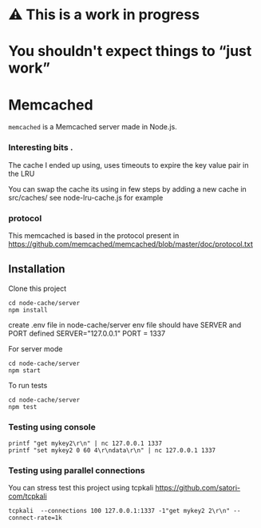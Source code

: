 # ⚠️ This is a work in progress
# You shouldn't expect things to “just work”

# Memcached 
`memcached` is a Memcached server made in Node.js.

### Interesting bits .

The cache I ended up using, uses timeouts to expire the key value pair in the LRU


You can swap the cache its using in few steps by adding a new cache in src/caches/ see node-lru-cache.js for example

### protocol

This memcached is based in the protocol present in https://github.com/memcached/memcached/blob/master/doc/protocol.txt

## Installation
Clone this project 
```
cd node-cache/server
npm install
```
create .env file in node-cache/server
env file should have SERVER and PORT defined
SERVER="127.0.0.1"
PORT = 1337


For server mode
```
cd node-cache/server
npm start 
```

To run tests 
```
cd node-cache/server
npm test
```

### Testing using console
```
printf "get mykey2\r\n" | nc 127.0.0.1 1337
printf "set mykey2 0 60 4\r\ndata\r\n" | nc 127.0.0.1 1337
```
### Testing using parallel connections
You can stress test this project using tcpkali https://github.com/satori-com/tcpkali

```
tcpkali  --connections 100 127.0.0.1:1337 -1"get mykey2 2\r\n" --connect-rate=1k
```

